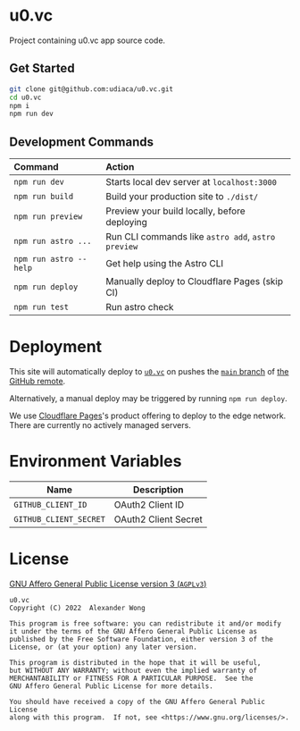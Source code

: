 # u0.vc

Project containing u0.vc app source code.

## Get Started

```bash
git clone git@github.com:udiaca/u0.vc.git
cd u0.vc
npm i
npm run dev
```

## Development Commands

| Command                | Action                                             |
| :--------------------- | :------------------------------------------------- |
| `npm run dev`          | Starts local dev server at `localhost:3000`        |
| `npm run build`        | Build your production site to `./dist/`            |
| `npm run preview`      | Preview your build locally, before deploying       |
| `npm run astro ...`    | Run CLI commands like `astro add`, `astro preview` |
| `npm run astro --help` | Get help using the Astro CLI                       |
| `npm run deploy`       | Manually deploy to Cloudflare Pages (skip CI)      |
| `npm run test`         | Run astro check                                    |

# Deployment

This site will automatically deploy to [`u0.vc`](https://u0.vc) on pushes the [`main` branch](https://github.com/udiaca/u0.vc/tree/main) of [the GitHub remote](https://github.com/udiaca/u0.vc).

Alternatively, a manual deploy may be triggered by running `npm run deploy`.

We use [Cloudflare Pages](https://pages.cloudflare.com/)'s product offering to deploy to the edge network. There are currently no actively managed servers.

# Environment Variables

| Name                   | Description          |
| ---------------------- | -------------------- |
| `GITHUB_CLIENT_ID`     | OAuth2 Client ID     |
| `GITHUB_CLIENT_SECRET` | OAuth2 Client Secret |

# License

[GNU Affero General Public License version 3 (`AGPLv3`)](https://www.gnu.org/licenses/agpl-3.0.html)

```text
u0.vc
Copyright (C) 2022  Alexander Wong

This program is free software: you can redistribute it and/or modify
it under the terms of the GNU Affero General Public License as
published by the Free Software Foundation, either version 3 of the
License, or (at your option) any later version.

This program is distributed in the hope that it will be useful,
but WITHOUT ANY WARRANTY; without even the implied warranty of
MERCHANTABILITY or FITNESS FOR A PARTICULAR PURPOSE.  See the
GNU Affero General Public License for more details.

You should have received a copy of the GNU Affero General Public License
along with this program.  If not, see <https://www.gnu.org/licenses/>.
```
